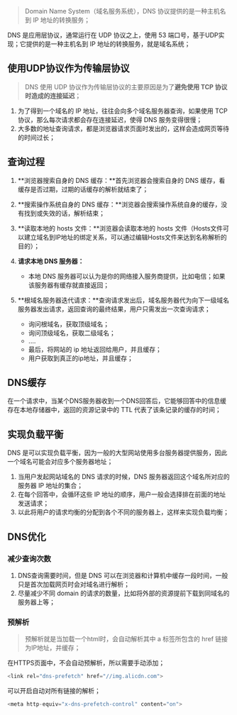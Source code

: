 > Domain Name System（域名服务系统），DNS 协议提供的是一种主机名到 IP 地址的转换服务；

DNS 是应用层协议，通常运行在 UDP 协议之上，使用 53 端口号，基于UDP实现；它提供的是一种主机名到 IP 地址的转换服务，就是域名系统；

## 使用UDP协议作为传输层协议

> DNS 使用 UDP 协议作为传输层协议的主要原因是为了**避免使用 TCP 协议时造成的连接延迟**；

1. 为了得到一个域名的 IP 地址，往往会向多个域名服务器查询，如果使用 TCP 协议，那么每次请求都会存在连接延迟，使得 DNS 服务变得很慢；
2. 大多数的地址查询请求，都是浏览器请求页面时发出的，这样会造成网页等待的时间过长；

## 查询过程

1. **浏览器搜索自身的 DNS 缓存：**首先浏览器会搜索自身的 DNS 缓存，看缓存是否过期，过期的话缓存的解析就结束了；
2. **搜索操作系统自身的 DNS 缓存：**浏览器会搜索操作系统自身的缓存，没有找到或失效的话，解析结束；
3. **读取本地的 hosts 文件：**浏览器会读取本地的 hosts 文件（Hosts文件可以建立域名到IP地址的绑定关系，可以通过编辑Hosts文件来达到名称解析的目的）；
4. **请求本地 DNS 服务器：**

   - 本地 DNS 服务器可以认为是你的网络接入服务商提供，比如电信；如果该服务器有缓存就直接返回；

5. **根域名服务器迭代请求：**查询请求发出后，域名服务器代为向下一级域名服务器发出请求，返回查询的最终结果，用户只需发出一次查询请求；

   - 询问根域名，获取顶级域名；
   - 询问顶级域名，获取二级域名；
   - ....
   - 最后，将网站的 ip 地址返回给用户，并且缓存；
   - 用户获取到真正的ip地址，并且缓存；


## DNS缓存

在一个请求中，当某个DNS服务器收到一个DNS回答后，它能够回答中的信息缓存在本地存储器中，返回的资源记录中的 TTL 代表了该条记录的缓存的时间；

## 实现负载平衡

DNS 是可以实现负载平衡，因为一般的大型网站使用多台服务器提供服务，因此一个域名可能会对应多个服务器地址；

1. 当用户发起网站域名的 DNS 请求的时候，DNS 服务器返回这个域名所对应的服务器 IP 地址的集合；
2. 在每个回答中，会循环这些 IP 地址的顺序，用户一般会选择排在前面的地址发送请求；
3. 以此将用户的请求均衡的分配到各个不同的服务器上，这样来实现负载均衡；

## DNS优化

### 减少查询次数

1. DNS查询需要时间，但是 DNS 可以在浏览器和计算机中缓存一段时间，一般只是首次加载网页时会对域名进行解析；
2. 尽量减少不同 domain 的请求的数量，比如将外部的资源提前下载到同域名的服务器上等；

### 预解析

> 预解析就是当加载一个html时，会自动解析其中 a 标签所包含的 href 链接为IP地址，并缓存；

在HTTPS页面中，不会自动预解析，所以需要手动添加；

```javascript
<link rel="dns-prefetch" href="//img.alicdn.com">
```

可以开启自动对所有链接的解析；

```javascript
<meta http-equiv="x-dns-prefetch-control" content="on">
```

